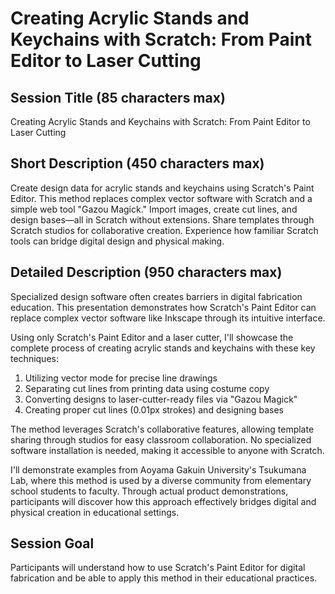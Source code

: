 # Creating Acrylic Stands and Keychains with Scratch: From Paint Editor to Laser Cutting

## Session Title (85 characters max)

Creating Acrylic Stands and Keychains with Scratch: From Paint Editor to Laser Cutting

## Short Description (450 characters max)

Create design data for acrylic stands and keychains using Scratch's Paint Editor. This method replaces complex vector software with Scratch and a simple web tool "Gazou Magick." Import images, create cut lines, and design bases—all in Scratch without extensions. Share templates through Scratch studios for collaborative creation. Experience how familiar Scratch tools can bridge digital design and physical making.

## Detailed Description (950 characters max)

Specialized design software often creates barriers in digital fabrication education. This presentation demonstrates how Scratch's Paint Editor can replace complex vector software like Inkscape through its intuitive interface.

Using only Scratch's Paint Editor and a laser cutter, I'll showcase the complete process of creating acrylic stands and keychains with these key techniques:

1. Utilizing vector mode for precise line drawings
2. Separating cut lines from printing data using costume copy
3. Converting designs to laser-cutter-ready files via "Gazou Magick"
4. Creating proper cut lines (0.01px strokes) and designing bases

The method leverages Scratch's collaborative features, allowing template sharing through studios for easy classroom collaboration. No specialized software installation is needed, making it accessible to anyone with Scratch.

I'll demonstrate examples from Aoyama Gakuin University's Tsukumana Lab, where this method is used by a diverse community from elementary school students to faculty. Through actual product demonstrations, participants will discover how this approach effectively bridges digital and physical creation in educational settings.

## Session Goal

Participants will understand how to use Scratch's Paint Editor for digital fabrication and be able to apply this method in their educational practices.
